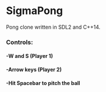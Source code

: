 # SigmaPong
Pong clone written in SDL2 and C++14.

### Controls:
#### -W and S (Player 1)
#### -Arrow keys (Player 2)
#### -Hit Spacebar to pitch the ball
